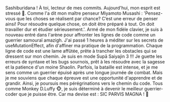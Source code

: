 Sashiburidana ! À toi, lecteur de mes commits. Aujourd'hui, mon esprit est stressé 🎌. Comme l'a dit mon maître penseur Miyamoto Musashi : 'Pensez-vous que les choses se réalisent par chance? C’est une erreur de penser ainsi! Pour résoudre quelque chose, on doit être préparé à tout. On doit travailler dur et étudier sérieusement.'. Armé de mon fidèle clavier, je suis à nouveau entré dans l'arène pour affronter les lignes de code comme un guerrier samouraï amazigh. J'ai passé 1 heures à méditer sur les secrets de useMutationEffect, afin d'affiner ma pratique de la programmation. Chaque ligne de code est une lame affûtée, prête à trancher les obstacles qui se dressent sur mon chemin. Je suis en mode Supā Saiyajin 3 !!!
    Je guette les erreurs de syntaxe et les bugs sournois, prêt à les résoudre avec la sagesse et la patience d'un moine Shaolin. Parfois, la bataille est intense, et je me sens comme un guerrier épuisé après une longue journée de combat. Mais je me souviens que chaque épreuve est une opportunité d'apprendre et de grandir.
    Ainsi, je poursuis mes pérégrinations vers le chemin du code. Tous comme Monkey D.Luffy 🐵, je suis déterminé à devenir le meilleur guerrier-coder que je puisse être. Car ma devise est : SIC PARVIS MAGNA ! 🚀
